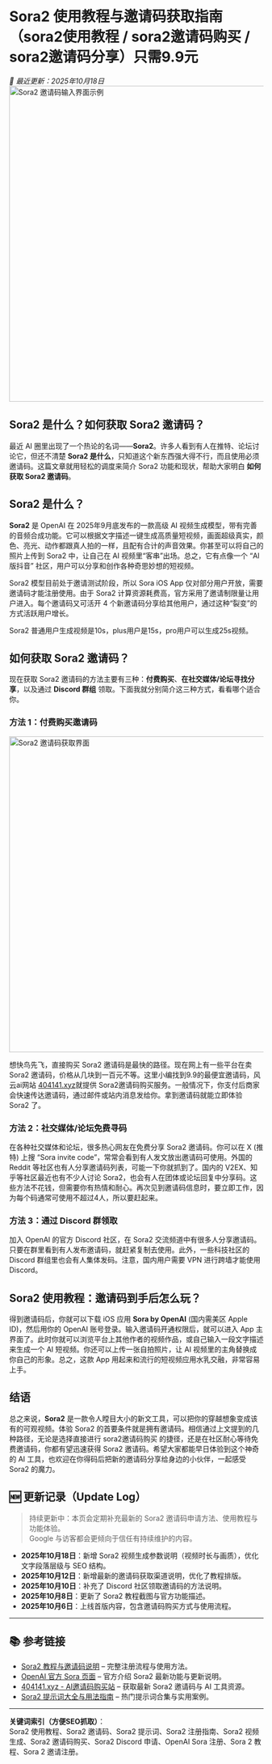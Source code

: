 # Sora2 使用教程与邀请码获取指南（sora2使用教程 / sora2邀请码购买 / sora2邀请码分享）只需9.9元
*📅 最近更新：2025年10月18日*
<img width="876" height="625" alt="Sora2 邀请码输入界面示例" src="https://github.com/user-attachments/assets/a97b083a-d388-4ad1-a385-b48f74de1fb5" />

## Sora2 是什么？如何获取 Sora2 邀请码？

最近 AI 圈里出现了一个热论的名词——**Sora2**。许多人看到有人在推特、论坛讨论它，但还不清楚 **Sora2 是什么**，只知道这个新东西强大得不行，而且使用必须邀请码。这篇文章就用轻松的调度来简介 Sora2 功能和现状，帮助大家明白 **如何获取 Sora2 邀请码**。

## Sora2 是什么？

**Sora2** 是 OpenAI 在 2025年9月底发布的一款高级 AI 视频生成模型，带有完善的音频合成功能。它可以根据文字描述一键生成高质量短视频，画面超级真实，颜色、亮光、动作都跟真人拍的一样，且配有合计的声音效果。你甚至可以将自己的照片上传到 Sora2 中，让自己在 AI 视频里“客串”出场。总之，它有点像一个 “AI版抖音” 社区，用户可以分享和创作各种奇思妙想的短视频。

Sora2 模型目前处于邀请测试阶段，所以 Sora iOS App 仅对部分用户开放，需要邀请码才能注册使用。由于 Sora2 计算资源耗费高，官方采用了邀请制限量让用户进入。每个邀请码又可活开 4 个新邀请码分享给其他用户，通过这种“裂变”的方式活跃用户增长。

Sora2 普通用户生成视频是10s，plus用户是15s，pro用户可以生成25s视频。

## 如何获取 Sora2 邀请码？

现在获取 Sora2 邀请码的方法主要有三种：**付费购买**、**在社交媒体/论坛寻找分享**，以及通过 **Discord 群组** 领取。下面我就分别简介这三种方式，看看哪个适合你。

### 方法 1：付费购买邀请码
<img width="876" height="625" alt="Sora2 邀请码获取界面" src="https://github.com/user-attachments/assets/ae0b053d-9790-47eb-b501-526f0ad09890" />


想快鸟先飞，直接购买 Sora2 邀请码是最快的路径。现在网上有一些平台在卖 Sora2 邀请码，价格从几块到一百元不等。这里小编找到9.9的最便宜邀请码，风云ai网站 [404141.xyz](https://www.404141.xyz/)就提供 Sora2邀请码购买服务。一般情况下，你支付后商家会快速传达邀请码，通过邮件或站内消息发给你。拿到邀请码就能立即体验 Sora2 了。

### 方法 2：社交媒体/论坛免费寻码

在各种社交媒体和论坛，很多热心网友在免费分享 Sora2 邀请码。你可以在 X (推特) 上搜 “Sora invite code”，常常会看到有人发文放出邀请码可使用。外国的 Reddit 等社区也有人分享邀请码列表，可能一下你就抓到了。国内的 V2EX、知乎等社区最近也有不少人讨论 Sora2，也会有人在团体或论坛回复中分享码。这些方法不花钱，但需要你有热情和耐心。再次见到邀请码信息时，要立即工作，因为每个码通常可使用不超过4人，所以要赶起来。

### 方法 3：通过 Discord 群领取

加入 OpenAI 的官方 Discord 社区，在 Sora2 交流频道中有很多人分享邀请码。只要在群里看到有人发布邀请码，就赶紧复制去使用。此外，一些科技社区的 Discord 群组里也会有人集体发码。注意，国内用户需要 VPN 进行跨墙才能使用 Discord。

## Sora2 使用教程：邀请码到手后怎么玩？

得到邀请码后，你就可以下载 iOS 应用 **Sora by OpenAI** (国内需美区 Apple ID)，然后用你的 OpenAI 账号登录。输入邀请码开通权限后，就可以进入 App 主界面了。此时你就可以浏览平台上其他作者的视频作品，或自己输入一段文字描述来生成一个 AI 短视频。你还可以上传一张自拍照片，让 AI 视频里的主角替换成你自己的形象。总之，这款 App 用起来和流行的短视频应用水乳交融，非常容易上手。

## 结语

总之来说，**Sora2** 是一款令人瞠目大小的新文工具，可以把你的穿越想象变成该有的可观视频。体验 Sora2 的首要条件就是拥有邀请码。相信通过上文提到的几种路径，无论是选择直接进行 sora2邀请码购买 的捷径，还是在社区耐心等待免费邀请码，你都有望迅速获得 Sora2 邀请码。希望大家都能早日体验到这个神奇的 AI 工具，也欢迎在你得码后把新的邀请码分享给身边的小伙伴，一起感受 Sora2 的魔力。


## 🆕 更新记录（Update Log）

> 持续更新中：本页会定期补充最新的 Sora2 邀请码申请方法、使用教程与功能体验。  
> Google 与访客都会更倾向于信任有持续维护的内容。
- **2025年10月18日**：新增 Sora2 视频生成参数说明（视频时长与画质），优化文字段落层级与 SEO 结构。
- **2025年10月12日**：新增最新的邀请码获取渠道说明，优化了教程排版。
- **2025年10月10日**：补充了 Discord 社区领取邀请码的方法说明。
- **2025年10月8日**：更新了 Sora2 教程截图与官方功能描述。
- **2025年10月6日**：上线首版内容，包含邀请码购买方式与使用流程。

---

## 📚 参考链接

- [Sora2 教程与邀请码说明](https://github.com/rangling/sora2-tutorial-invite-code) – 完整注册流程与使用方法。  
- [OpenAI 官方 Sora 页面](https://openai.com/sora) – 官方介绍 Sora2 最新功能与更新说明。  
- [404141.xyz - AI邀请码购买站](https://404141.xyz) – 获取最新 Sora2 邀请码与 AI 工具资源。  
- [Sora2 提示词大全与用法指南](https://github.com/rangling/sora2-prompt-guide) – 热门提示词合集与实用案例。

---

**关键词索引（方便SEO抓取）**：  
Sora2 使用教程、Sora2 邀请码、Sora2 提示词、Sora2 注册指南、Sora2 视频生成、Sora2 邀请码购买、Sora2 Discord 申请、OpenAI Sora 注册、Sora 2 教程、Sora 2 邀请注册。


